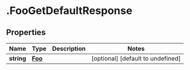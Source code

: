 # .FooGetDefaultResponse

## Properties

|Name | Type | Description | Notes|
|------------ | ------------- | ------------- | -------------|
|**string** | [**Foo**](Foo.md) |  | [optional] [default to undefined]|



